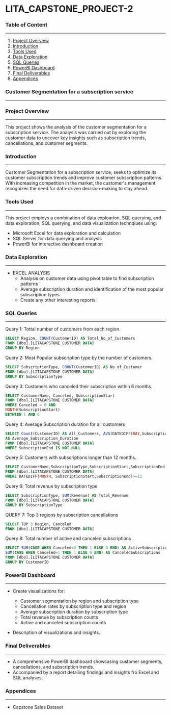 # LITA_CAPSTONE_PROJECT-2

### Table of Content
---
1. [Project Overview](#project-overview)
2. [Introduction](#introduction)
3. [Tools Used](#tools-used)
4. [Data Exploration](#data-exploration)
5. [SQL Queries](#sql-queries)
6. [PowerBI Dashboard](#powerbi-dashboard)
7. [Final Deliverables](#final-deliverables)
8. [Appendices](#appendices)

### Customer Segmentation for a subscription service
---

### Project Overview
---
This project shows the analysis of the customer segmentation for a subscription service. The analysis was carried out by exploring the customer data to uncover key insights such as subscription trends, cancellations, and customer segments.

### Introduction
---
Customer Segmentation for a subscription service, seeks to optimize its customer subscription trends and improve customer subscription patterns. With increasing competition in the market, the customer's management recognizes the need for data-driven decision-making to stay ahead.

### Tools Used
---
This project employs a combination of data exploarion, SQL querying, and data exploration, SQL querying, and data visualization technqiues using:
- Microsoft Excel for data exploration and calculation
- SQL Server for data querying and analysis
- PowerBI for interactive dashboard creation

### Data Exploration
---
- EXCEL ANALYSIS
   - Analysis on customer data using pivot table to find subscription patterns
   - Average subscription duration and identification of the most popular subscription types
   - Create any other interesting reports.

 
### SQL Queries
---
Query 1: Tottal number of customers from each region.
```SQL
SELECT Region, COUNT(CustomerID) AS Total_No_of_Customers
FROM [dbo].[LITACAPSTONE CUSTOMER DATA]
GROUP BY Region
```
Query 2: Most Popular subscription type by the number of customers.
```SQL
SELECT SubscriptionType, COUNT(CustomerID) AS No_of_Customer
FROM [dbo].[LITACAPSTONE CUSTOMER DATA]
GROUP BY SubscriptionType
```
Query 3: Customers who canceled their subscription within 6 months.
```SQL
SELECT CustomerName, Canceled, SubscriptionStart 
FROM [dbo].[LITACAPSTONE CUSTOMER DATA]
WHERE Canceled = 0 AND
MONTH(SubscriptionStart)
BETWEEN 1 AND 6
```
Query 4: Average Subscription duration for all customers
```  SQL
SELECT Count(CustomerID) AS All_Customers, AVG(DATEDIFF(DAY,SubscriptionStart,SubscriptionEnd)) 
AS Average_Subscription_Duration 
FROM [dbo].[LITACAPSTONE CUSTOMER DATA]
WHERE SubscriptionEnd IS NOT NULL
```
Query 5: Customers with subscriptions longer than 12 months.
```SQL
SELECT CustomerName,SubscriptionType,SubscriptionStart,SubscriptionEnd 
FROM [dbo].[LITACAPSTONE CUSTOMER DATA]
WHERE DATEDIFF(MONTH, SubscriptionStart,SubscriptionEnd)>=12
```
Query 6: Total revenue by subscription type
```SQL
SELECT SubscriptionType, SUM(Revenue) AS Total_Revenue
FROM [dbo].[LITACAPSTONE CUSTOMER DATA]
GROUP BY SubscriptionType

```
QUERY 7: Top 3 regions by subscription cancellations
```SQL
SELECT TOP 3 Region, Canceled 
FROM [dbo].[LITACAPSTONE CUSTOMER DATA]
```
Query 8: Total number of active and canceled subscriptions
```SQL
SELECT SUM(CASE WHEN Canceled=0 THEN 1 ELSE 0 END) AS ActiveSubscriptions,
SUM(CASE WHEN Canceled=1 THEN 1 ELSE 0 END) AS CanceledSubscriptions
FROM [dbo].[LITACAPSTONE CUSTOMER DATA] 
GROUP BY CustomerID
```


### PowerBI Dashboard
---
- Create visualizations for:
   - Customer segmentation by region and subscription type
   - Cancellation rates by subscription type and region
   - Average subscription duration by subscription type
   - Total revenue by subscription counts
   - Active and canceled subscription counts

- Description of visualizations and insights.

### Final Deliverables
---
- A comprehensive PowerBI dashboard showcasing customer segments, cancellations, and subscription trends.
- Accompanied by a report detailing findings and insights fro Excel and SQL analyses.

### Appendices
---
- Capstone Sales Dataset

